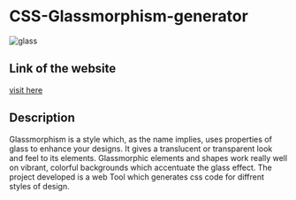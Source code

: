 # CSS-Glassmorphism-generator

![glass](https://user-images.githubusercontent.com/52010932/209401759-a095dde5-7685-449e-a7af-4b6950ea1c1d.png)

## Link of the website
[visit here](https://glassmorphism-design-generator.netlify.app/)

## Description
Glassmorphism is a style which, as the name implies, uses properties of glass to enhance your designs. It gives a translucent or transparent look and feel to its elements. Glassmorphic elements and shapes work really well on vibrant, colorful backgrounds which accentuate the glass effect. The project developed is a web Tool which generates css code for diffrent styles of design.
